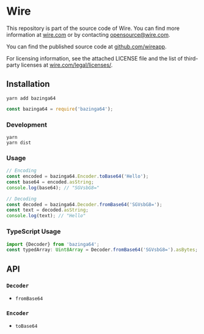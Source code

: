 # Wire

This repository is part of the source code of Wire. You can find more information at [wire.com](https://wire.com) or by contacting opensource@wire.com.

You can find the published source code at [github.com/wireapp](https://github.com/wireapp).

For licensing information, see the attached LICENSE file and the list of third-party licenses at [wire.com/legal/licenses/](https://wire.com/legal/licenses/).

## Installation

```
yarn add bazinga64
```

```javascript
const bazinga64 = require('bazinga64');
```

### Development

```
yarn
yarn dist
```

### Usage

```javascript
// Encoding
const encoded = bazinga64.Encoder.toBase64('Hello');
const base64 = encoded.asString;
console.log(base64); // "SGVsbG8="

// Decoding
const decoded = bazinga64.Decoder.fromBase64('SGVsbG8=');
const text = decoded.asString;
console.log(text); // "Hello"
```

### TypeScript Usage

```typescript
import {Decoder} from 'bazinga64';
const typedArray: Uint8Array = Decoder.fromBase64('SGVsbG8=').asBytes;
```

## API

### `Decoder`

* `fromBase64`

### `Encoder`

* `toBase64`
